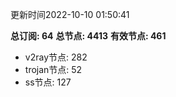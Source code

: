 更新时间2022-10-10 01:50:41

**总订阅: 64**
**总节点: 4413**
**有效节点: 461**
- v2ray节点: 282
- trojan节点: 52
- ss节点: 127
